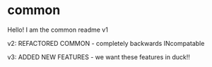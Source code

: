 # common

Hello! I am the common readme v1

v2: REFACTORED COMMON - completely backwards INcompatable

v3: ADDED NEW FEATURES - we want these features in duck!!
